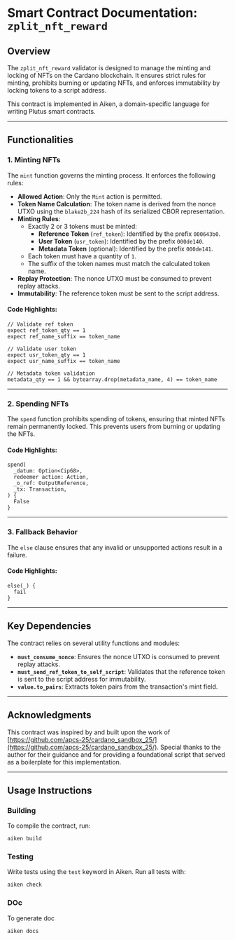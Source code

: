 # Smart Contract Documentation: `zplit_nft_reward`

## Overview

The `zplit_nft_reward` validator is designed to manage the minting and locking of NFTs on the Cardano blockchain. It ensures strict rules for minting, prohibits burning or updating NFTs, and enforces immutability by locking tokens to a script address.

This contract is implemented in Aiken, a domain-specific language for writing Plutus smart contracts.

---

## Functionalities

### 1. **Minting NFTs**
The `mint` function governs the minting process. It enforces the following rules:
- **Allowed Action**: Only the `Mint` action is permitted.
- **Token Name Calculation**: The token name is derived from the nonce UTXO using the `blake2b_224` hash of its serialized CBOR representation.
- **Minting Rules**:
  - Exactly 2 or 3 tokens must be minted:
    - **Reference Token** (`ref_token`): Identified by the prefix `000643b0`.
    - **User Token** (`usr_token`): Identified by the prefix `000de140`.
    - **Metadata Token** (optional): Identified by the prefix `000de141`.
  - Each token must have a quantity of `1`.
  - The suffix of the token names must match the calculated token name.
- **Replay Protection**: The nonce UTXO must be consumed to prevent replay attacks.
- **Immutability**: The reference token must be sent to the script address.

#### Code Highlights:
```aiken
// Validate ref token
expect ref_token_qty == 1
expect ref_name_suffix == token_name

// Validate user token
expect usr_token_qty == 1
expect usr_name_suffix == token_name

// Metadata token validation
metadata_qty == 1 && bytearray.drop(metadata_name, 4) == token_name
```

---

### 2. **Spending NFTs**
The `spend` function prohibits spending of tokens, ensuring that minted NFTs remain permanently locked. This prevents users from burning or updating the NFTs.

#### Code Highlights:
```aiken
spend(
  _datum: Option<Cip68>,
  redeemer action: Action,
  _o_ref: OutputReference,
  _tx: Transaction,
) {
  False
}
```

---

### 3. **Fallback Behavior**
The `else` clause ensures that any invalid or unsupported actions result in a failure.

#### Code Highlights:
```aiken
else(_) {
  fail
}
```

---

## Key Dependencies

The contract relies on several utility functions and modules:
- **`must_consume_nonce`**: Ensures the nonce UTXO is consumed to prevent replay attacks.
- **`must_send_ref_token_to_self_script`**: Validates that the reference token is sent to the script address for immutability.
- **`value.to_pairs`**: Extracts token pairs from the transaction's mint field.

---

## Acknowledgments

This contract was inspired by and built upon the work of [https://github.com/apcs-25/cardano_sandbox_25/](https://github.com/apcs-25/cardano_sandbox_25/). Special thanks to the author for their guidance and for providing a foundational script that served as a boilerplate for this implementation.

---

## Usage Instructions

### Building
To compile the contract, run:
```sh
aiken build
```

### Testing
Write tests using the `test` keyword in Aiken. Run all tests with:
```sh
aiken check
```

### DOc
To generate doc
```sh
aiken docs
```